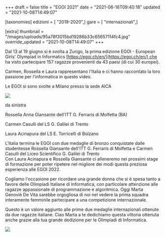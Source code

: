 +++
draft = false
title = "EGOI 2021"
date = "2021-06-16T09:40:18"
updated = "2021-10-08T14:49:07"

[taxonomies]
edizioni = [ "2019-2020",]
gare = [ "internazionali",]

[extra]
thumbnail = "/images/uploads/95a78f3015bd19286b33c65657114fc4.jpg"
override_updated = "2021-10-08T14:49:07"
+++

Dal 13 al 19 giugno si è svolta a Zurigo, la prima edizione EGOI - European Girls' Olympiad in Informatics [https://egoi.ch/en/](https://egoi.ch/en/) che ha visto partecipare 157 ragazze provenienti da 43 paesi (di cui 30 europei).

Carmen, Rossella e Laura rappresentano l'Italia e ci hanno raccontato la loro passione per l'informatica in questo video.

Le EGOI si sono svolte a Milano presso la sede AICA

![](/images/uploads/egoi-gara.jpeg)

da sinistra

Rossella Anna Giansante dell'ITT G. Ferraris di Molfetta (BA)

Carmen Casulli del LS G. Galilei di Trento

Laura Acinapura del LS E. Torricelli di Bolzano

L'Italia termina le EGOI con due medaglie di bronzo conquistate dalle studentesse Rossella Giansante dell'ITT G. Ferraris di Molfetta e Carmen Casulli del Liceo Scientifico G. Galilei di Trento<br/>Con Laura Acinapura e Rossella Giansante ci alleneremo nei prossimi stage di formazione per poter ripetere nel migliore dei modi questa preziosa esperienza alle EGOI 2022.

Cogliamo l'occasione per ricordare una grande donna che si è spesa tanto a favore delle Olimpiadi Italiane di Informatica, con particolare attenzione alle ragazze appassionate di programmazione e algoritmica.
Oggi Marta Genoviè De Vita sarebbe orgogliosa di noi nel vedere la prima squadra interamente femminile partecipare a una competizione internazionale.

Questo è un valore aggiunto alle prime due medaglie internazionali ottenute da due ragazze italiane. Ciao Marta a te dedichiamo questa vittoria ottenuta anche grazie alla tua grande dedizione per le Olimpiadi di Informatica.

![](/images/uploads/egoi-devita.jpeg)

